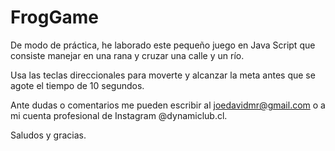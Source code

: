 # FrogGame

De modo de práctica, he laborado este pequeño juego en Java Script que consiste manejar en una rana y cruzar una calle y un río.

Usa las teclas direccionales para moverte y alcanzar la meta antes que se agote el tiempo de 10 segundos.

Ante dudas o comentarios me pueden escribir al joedavidmr@gmail.com o a mi cuenta profesional de Instagram @dynamiclub.cl. 

Saludos y gracias.
